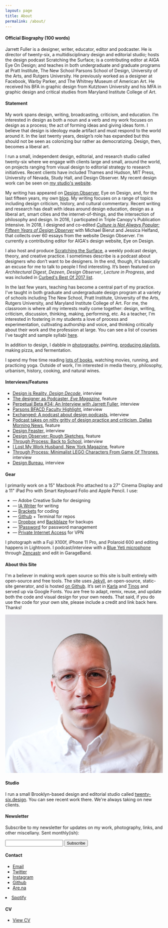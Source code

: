 ```yaml
---
layout: page
title: About
permalink: /about/
---
```


<!--<img class="img-hero" src="/images/portrait.jpg"/>-->

<div class="profile">
<div class="text">

<div class="profile_section">
<h4>Official Biography (100 words)</h4>
<article><p>Jarrett Fuller is a designer, writer, educator, editor and podcaster. He is director of twenty-six, a multidisciplinary design and editorial studio; hosts the design podcast Scratching the Surface; is a contributing editor at AIGA Eye On Design; and teaches in both undergraduate and graduate programs at Pratt Institute, The New School Parsons School of Design, University of the Arts, and Rutgers University. He previously worked as a designer at Facebook, Warby Parker, and The Whitney Museum of American Art. He received his BFA in graphic design from Kutztown University and his MFA in graphic design and critical studies from Maryland Institute College of Art.</p>
</article>
</div>

<div class="profile_section">
<h4>Statement</h4>
 <article><p>My work spans design, writing, broadcasting, criticism, and education. I’m interested in design as both a noun and a verb and my work focuses on design as a process; the act of forming ideas and giving ideas form. I believe that design is ideology made artifact and must respond to the world around it. In the last twenty years, design’s role has expanded but this should not be seen as colonizing bur rather as democratizing. Design, then, becomes a liberal art.</p>

<p>I run a small, independent design, editorial, and research studio called twenty-six where we engage with clients large and small, around the world, on projects ranging from visual design to editorial strategy to research initiatives. Recent clients have included Thames and Hudson, MIT Press, University of Nevada, Study Hall, and Design Observer. My recent design work can be seen on <a href="http://www.twenty-six.design">my studio's website</a>.</p>

<p>My writing has appeared on <a href="https://designobserver.com/profile/jarrettfuller/32550/">Design Observer</a>, Eye on Design, and, for the last fifteen years, my own <a href="http://www.jarrettfuller.blog">blog</a>. My writing focuses on a range of topics including design criticism, history, and cultural commentary. Recent writing and research has dealt with ideas around design education, design as a liberal art, smart cities and the internet-of-things, and the intersection of philosophy and design. In 2016, I particpated in Triple Canopy's Publication Intensive. In 2018, I designed and co-edited <a href="https://amzn.to/2O3bDmU"><i>Culture is Not Always Popular: Fifteen Years of Design Observer</i></a> with Michael Bierut and Jessica Helfand, that collects over 60 essays from the website Design Observer. I'm currently a contributing editor for AIGA's design website, Eye on Design.</p>

<p>I also host and produce <a href="http://www.scratchingthesurface.fm">Scratching the Surface</a>, a weekly podcast design, theory, and creative practice. I sometimes describe is a podcast about designers who don’t want to be designers. In the end, though, it's basically an excuse for me to talk to people I find interesting. It’s been featured on <i>Architectural Digest</i>, <i>Dezeen</i>, <i>Design Observer</i>, <i>Lecture in Progress</i>, and was included in <a href="https://www.curbed.com/2017/12/18/16778058/architecture-awards-2017">Curbed's Best Of 2017 list</a>.</p>

<p>In the last few years, teaching has become a central part of my practice. I've taught in both graduate and undergraduate design program at a variety of schools including The New School, Pratt Institute, University of the Arts, Rutgers University, and Maryland Institute College of Art. For me, the classroom is where all my interests really come together: design, writing, criticism, discussion, thinking, making, performing, etc. As a teacher, I'm interested in fostering in my students a love of process and experimentation, cultivating authorship and voice, and thinking critically about their work and the profession at large. You can see a list of courses I've taught and sample syllabi <a href="http://www.jarrettfuller.com/teaching">here</a>.</p>

<p>In addition to design, I dabble in <a href="http://www.instagram.com/jarrettfuller">photography</a>, painting, <a href="http://www.jarrettfuller.com/playlists">producing playlists</a>, making pizza, and fermentation.</p>

<p>I spend my free time reading <a href="/library">lots of books</a>, watching movies, running, and practicing yoga. Outside of work, I'm interested in media theory, philosophy, urbanism, history, cooking, and natural wines.</p>

</article>
</div>

<div class="profile_section">
            <h4>Interviews/Features</h4>
            <article><ul>
                <li><a href="http://designdecode.org/article.php?p=jarrett-fuller">Design is Reality, <i>Design Decode</i></a>, interview</li>
                <li><a href="http://www.eyemagazine.com/feature/article/the-designer-as-podcaster">The designer as Podcaster, <i>Eye Magazine</i></a>, feature</li>
                <li><a href="http://perpetualbeta.vcfa.edu/2018/02/05/huh-34-an-interview-with-jarrett-fuller/">Perpetual Beta #34: An Interview with Jarrett Fuller</a>, interview</li>
                <li><a href="http://amt.parsons.edu/blog/bfacd-faculty-highlight-jarrett-fuller/">Parsons BFACD Faculty Highlight</a>, interview</li>
            <li><a href="https://soundcloud.com/user-54181376/jarrettfuller">Exchanged: A podcast about design podcasts</a>, interview</li>
            <li><a href="https://www.dallasnews.com/arts/architecture/2017/08/26/podcast-takes-nitty-gritty-design-practice-criticism">Podcast takes on nitty gritty of design practice and criticism, Dallas Morning News</a>, feature</li>
            <li><a href="http://designfeaster.blogspot.com/2017/03/jarrett-fuller-side-projects.html">Design Feaster,</a> interview</li>
            <li><a href="http://designobserver.com/feature/rough-sketches/39367/">Design Observer: Rough Sketches</A>, feature</li>
<li><a href="http://throughprocess.com/archive/2015/12/10/">Through Process: Back to School</a>, interview</li>
<li><a href="http://nymag.com/thecut/2014/11/I-lost-my-work-husband.html">I Lost My Work Husband, New York Magazine</a>, feature</li>
<li><a href="http://throughprocess.com/archive/2014/06/16/">Through Process: Minimalist LEGO Characters From Game Of Thrones</A>, interview</li>
<li><a href="http://www.wearedesignbureau.com/projects/dialogue-jarrett-fuller/">Design Bureau</A>, interview</li>
</ul>
</article>
            </div>

<div class="profile_section">
            <h4>Gear</h4>
            <article>
                <p>I primarily work on a 15" Macbook Pro attached to a 27" Cinema Display and a 11" iPad Pro with Smart Keyboard Folio and Apple Pencil. I use:</p>
<ul>
            <li>— Adobe Creative Suite for designing</li>
    <li>— <a href="https://ia.net/writer">IA Writer</a> for writing</li>
                <li>— <a href="http://brackets.io">Brackets</a> for coding</li>
                <li>— <a href="https://github.com">Github</a> + Terminal for repos</li>
                <li>— <a href="https://www.dropbox.com/">Dropbox</a> and <a href="https://www.backblaze.com">Backblaze</a> for backups</li>
                <li>— <a href="https://1password.com">1Password</a> for password management</li>
                <li>— <a href="https://www.privateinternetaccess.com">Private Internet Access</a> for VPN</li>
                </ul>

<p></p>
<p>I photograph with a Fuji X100f, iPhone 11 Pro, and Polaroid 600 and editing happens in Lightroom. I podcast/interview with a <a href="https://amzn.to/2zuNp0j">Blue Yeti microphone</a> through <a href="https://zencastr.com">Zencastr</a> and edit in GarageBand. </p>

</article>


</div>

<div class="profile_section">
            <h4>About this Site</h4>
            <article>
                <p>I'm a believer in making work open source so this site is built entirely with open-source and free tools. The site uses <a href="https://jekyllrb.com">Jekyll</a>, an open-source, static-site generator, and is hosted <a href="https://github.com/jarrettfuller/jarrettfuller.github.io">on Github</a>. It’s set in <a href="https://fonts.google.com/specimen/Karla">Karla</a> and <a href="https://fonts.google.com/specimen/Tinos">Tinos</a> and served up via Google Fonts. You are free to adapt, remix, reuse, and update both the code and visual design for your own needs. That said, if you do use the code for your own site, please include a credit and link back here. Thanks!</p>

</article>


</div>

</div>

<sidebar>
        <img src="/images/jf-portrait-2019.jpg" class="portrait">

<h4>Studio</h4>
                <p>I run a small Brooklyn-based design and editorial studio called <a href="http://twenty-six.design">twenty-six.design</a>. You can see recent work there. We're always taking on new clients.
                    </p>

<h4>Newsletter</h4>
<p>Subscribe to my newsletter for updates on my work, photography, links, and other miscellany. Sent monthly(ish):</p>

<form
  action="https://buttondown.email/api/emails/embed-subscribe/jarrettfuller"
  method="post"
  target="popupwindow"
  onsubmit="window.open('https://buttondown.email/jarrettfuller', 'popupwindow')"
  class="embeddable-buttondown-form"
>
  <input type="email" name="email" id="bd-email">
  <input type="hidden" value="1" name="embed">
  <input type="submit" value="Subscribe">
  <p>
  </p>
</form>
        <h4>Contact</h4>
                <p><ul>
                    <li><a href="mailto:jarrettfuller@gmail.com">Email</a></li>
                    <li><a href="http://www.twitter.com/jarrettfuller">Twitter</a></li>
                    <li><a href="http://www.instagram.com/jarrettfuller">Instagram</a></li>
                    <li><a href="https://github.com/jarrettfuller">Github</a></li><li><a href="https://are.na/jarrett-fuller">Are.na</a></li></ul>
<!--                                        <li><a href="https://www.flickr.com/photos/jarrettfuller/">Flickr</a></li>-->
                    <li><a href="https://open.spotify.com/user/jarrettfuller">Spotify</a></li>
                    </p>


<h4>CV</h4>
                <p><ul>
                    <li><a href="https://docs.google.com/document/d/1ZYmCwEPwgzn7XtCpVJmmxTG15Z5Ws38lkGUUVfoHmPo/edit?usp=sharing">View CV</a></li>
                    </ul>
                </p>
        </sidebar>


<!--
### More Information



### Contact

[email@domain.com](mailto:email@domain.com)-->
